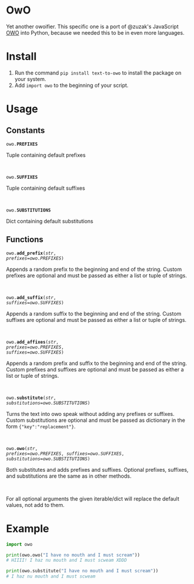 # OwO

Yet another owoifier. This specific one is a port of @zuzak's JavaScript [OWO](https://github.com/zuzak/owo) into Python, because we needed this to be in even more languages.

# Install

1.  Run the command `pip install text-to-owo` to install the package on your system.
2.  Add `import owo` to the beginning of your script.

# Usage

## Constants

<code>owo.**PREFIXES**</code>

Tuple containing default prefixes

<br/>

<code>owo.**SUFFIXES**</code>

Tuple containing default suffixes

<br/>

<code>owo.**SUBSTITUTIONS**</code>

Dict containing default substitutions


## Functions

<code>owo.**add_prefix**(*str*, *prefixes=owo.PREFIXES*)</code>

Appends a random prefix to the beginning and end of the string.
Custom prefixes are optional and must be passed as either a list or tuple of strings.

<br/>

<code>owo.**add_suffix**(*str*, *suffixes=owo.SUFFIXES*)</code>

Appends a random suffix to the beginning and end of the string.
Custom suffixes are optional and must be passed as either a list or tuple of strings.

<br/>

<code>owo.**add_affixes**(*str*, *prefixes=owo.PREFIXES*, *suffixes=owo.SUFFIXES*)</code>

Appends a random prefix and suffix to the beginning and end of the string.
Custom prefixes and suffixes are optional and must be passed as either a list or tuple of strings.

<br/>

<code>owo.**substitute**(*str*, *substitutions=owo.SUBSTITUTIONS*)</code>

Turns the text into owo speak without adding any prefixes or suffixes.
Custom substitutions are optional and must be passed as dictionary in the form `{"key":"replacement"}`.

<br/>

<code>owo.**owo**(*str*, *prefixes=owo.PREFIXES*, *suffixes=owo.SUFFIXES*, *substitutions=owo.SUBSTITUTIONS*)</code>

Both substitutes and adds prefixes and suffixes.
Optional prefixes, suffixes, and substitutions are the same as in other methods.

<br/>

For all optional arguments the given iterable/dict will replace the default values, not add to them.


# Example

```python
import owo

print(owo.owo("I have no mouth and I must scream"))
# HIIII! I haz nu mouth and I must scweam XDDD

print(owo.substitute("I have no mouth and I must scream"))
# I haz nu mouth and I must scweam
```
